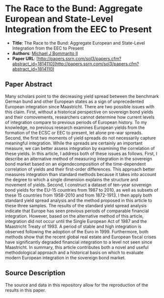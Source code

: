 The Race to the Bund: Aggregate European and State-Level Integration from the EEC to Present
==================
  *  __Title__: The Race to the Bund: Aggregate European and State-Level Integration from the EEC to Present
  *  __Authors__: [Michael J Bommarito II](http://linkedin.com/in/bommarito/)
  *  __Paper URL__: [http://papers.ssrn.com/sol3/papers.cfm?abstract_id=1814110](http://papers.ssrn.com/sol3/papers.cfm?abstract_id=1814110)
 

## Paper Abstract
Many scholars point to the decreasing yield spread between the benchmark German bund and other European states as a sign of unprecedented European integration since Maastricht. There are two possible issues with this claim. First, without a historical perspective on sovereign bond yields and their comovements, researchers cannot determine how current levels of integration compare to previous periods of European history. To my knowledge, no previous research examines European yields from the formation of the ECSC or EEC to present, let alone pre-war spreads. Second, the first two moments of yield spreads do not necessarily capture meaningful integration. While the spreads are certainly an important measure, we can better assess integration by examining the correlation of these yields. In this article, I address both of these issues as follows. First, I describe an alternative method of measuring integration in the sovereign bond market based on an eigendecomposition of the time-dependent correlation of yields and their first-order differences. This approach better measures integration than standard methods because it takes into account the degree to which a single dimension explains the structure and movement of yields. Second, I construct a dataset of ten-year sovereign bond yields for the EU-15 countries from 1987 to 2010, as well as subsets of these 15 countries from 1958-2010 and from 1872-1913. I then apply both standard yield spread analysis and the method proposed in this article to these three samples. The results of the standard yield spread analysis indicate that Europe has seen previous periods of comparable financial integration. However, based on the alternative method of this article, integration did not occur until the Single European Act of 1987 and the Maastricht Treaty of 1993. A period of stable and high integration is observed following the adoption of the Euro in 1999. Furthermore, both methods show that the recent global real estate and European fiscal crises have significantly degraded financial integration to a level not seen since Maastricht. In summary, this article contributes both a novel and useful methodological approach and a historical basis on which to evaluate modern European integration in the sovereign bond market.


## Source Description
The source and data in this repository allow for the reproduction of the results in this paper.  
